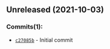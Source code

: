 ## Unreleased (2021-10-03)

### Commits(1):

- [`c27085b`](https://github.com/release-lab/test-first-commit/commit/c27085b7f485abcdad37b2be979090d8bc57135a) - Initial commit
